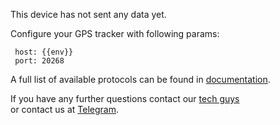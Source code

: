 
This device has not sent any data yet.

Configure your GPS tracker with following params:

```
 host: {{env}}
 port: 20268
```

A full list of available protocols can be found in [documentation](https://rightech.io/developers/objects/protocol/).

If you have any further questions contact our [tech guys](mailto:development@rightech.io?subject=Telematic%20protocols&body=Im%20interested%20in%20galileosky%20devices)  
or contact us at [Telegram](https://t.me/rightech_iot).
